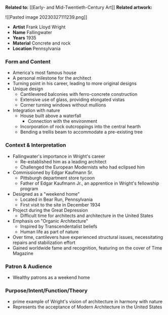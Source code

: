 **Related to:** [[Early- and Mid-Twentieth-Century Art]]
**Related artwork:** 

![[Pasted image 20230327111239.png]]

- **Artist** Frank Lloyd Wright
- **Name** Fallingwater
- **Years** 1935
- **Material** Concrete and rock
- **Location** Pennsylvania

### Form and Content
-   America's most famous house
-   A personal milestone for the architect
-   Turning point in his career, leading to more original designs
-   Unique design
    -   Cantilevered balconies with ferro-concrete construction
    -   Extensive use of glass, providing elongated vistas
    -   Corner turning windows without mullions
-   Integration with nature
    -   House built above a waterfall 
	    - Connection with the environment
    -   Incorporation of rock outcroppings into the central hearth
    -   Bending a trellis beam to accommodate a pre-existing tree
	
### Context & Interpretation
- Fallingwater's importance in Wright's career
	- Re-established him as a leading architect
	- Challenged the European Modernists who had eclipsed him
- Commissioned by Edgar Kaufmann Sr.
	- Pittsburgh department store tycoon
	- Father of Edgar Kaufmann Jr., an apprentice in Wright's fellowship program
- Designed as a "weekend home"
	- Located in Bear Run, Pennsylvania
	- First visit to the site in December 1934
- Project during the Great Depression
	- Difficult time for architects and architecture in the United States
- Emphasis on "Organic Architecture"
	- Inspired by Transcendentalist beliefs
	- Human life as part of nature
-   Over time, cantilevers have experienced structural issues, necessitating repairs and stabilization effort
-   Gained worldwide fame and recognition, featuring on the cover of Time Magazine
 
### Patron & Audience
- Wealthy patrons as a weekend home

### Purpose/Intent/Function/Theory
-   prime example of Wright's vision of architecture in harmony with nature
-   Represents the acceptance of Modern Architecture in the United States